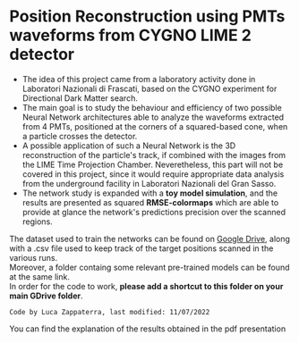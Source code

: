 # **Position Reconstruction using PMTs waveforms from CYGNO LIME 2 detector**

* The idea of this project came from a laboratory activity done in Laboratori Nazionali di Frascati, based on the CYGNO experiment for Directional Dark Matter search. 
* The main goal is to study the behaviour and efficiency of two possible Neural Network architectures able to analyze the waveforms extracted from 4 PMTs, positioned at the corners of a squared-based cone, when a particle crosses the detector.
* A possible application of such a Neural Network is the 3D reconstruction of the particle's track, if combined with the images from the LIME Time Projection Chamber. Neveretheless, this part will not be covered in this project, since it would require appropriate data analysis from the underground facility in Laboratori Nazionali del Gran Sasso.
* The network study is expanded with a **toy model simulation**, and the results are presented as squared **RMSE-colormaps** which are able to provide at glance the network's predictions precision over the scanned regions.

The dataset used to train the networks can be found on [Google Drive](https://drive.google.com/drive/folders/1-3Ghqj2Ps7Avec3rxHVLbOZatDtLko-8?usp=sharing), along with a .csv file used to keep track of the target positions scanned in the various runs. \
Moreover, a folder containg some relevant pre-trained models can be found at the same link. \
In order for the code to work, **please add a shortcut to this folder on your main GDrive folder**.

```
Code by Luca Zappaterra, last modified: 11/07/2022
```

You can find the explanation of the results obtained in the pdf presentation
